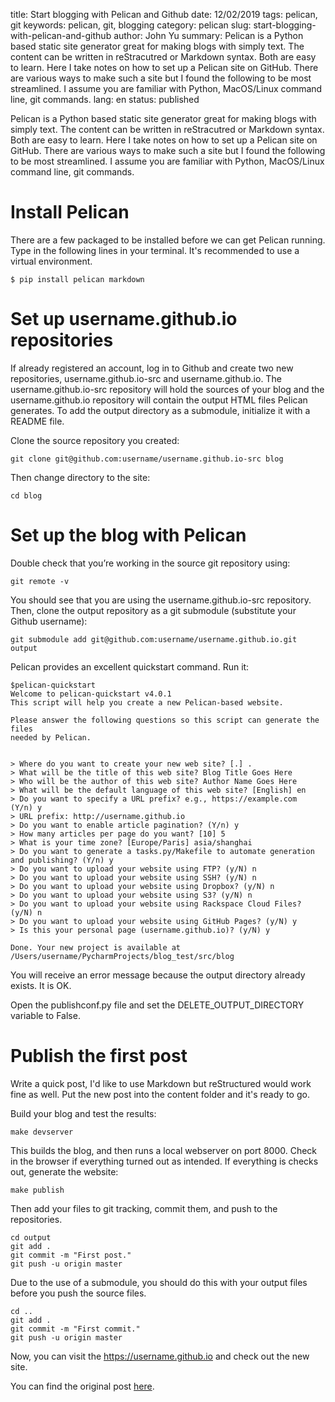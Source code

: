 title: Start blogging with Pelican and Github
date: 12/02/2019
tags: pelican, git
keywords: pelican, git, blogging
category: pelican
slug: start-blogging-with-pelican-and-github
author: John Yu
summary: Pelican is a Python based static site generator great for making blogs with simply text. The content can be written in reStracutred or Markdown syntax. Both are easy to learn. Here I take notes on how to set up a Pelican site on GitHub. There are various ways to make such a site but I found the following to be most streamlined. I assume you are familiar with Python, MacOS/Linux command line, git commands.
lang: en
status: published



Pelican is a Python based static site generator great for making blogs with simply text. The content can be written in reStracutred or Markdown syntax. Both are easy to learn. Here I take notes on how to set up a Pelican site on GitHub. There are various ways to make such a site but I found the following to be most streamlined. I assume you are familiar with Python, MacOS/Linux command line, git commands.

# Install Pelican
There are a few packaged to be installed before we can get Pelican running. Type in the following lines in your terminal. It's recommended to use a virtual environment.

	$ pip install pelican markdown 


# Set up username.github.io repositories
If already registered an account, log in to Github and create two new repositories, username.github.io-src and username.github.io. The username.github.io-src repository will hold the sources of your blog and the username.github.io repository will contain the output HTML files Pelican generates. To add the output directory as a submodule, initialize it with a README file.


Clone the source repository you created:

	git clone git@github.com:username/username.github.io-src blog
	
Then change directory to the site:

	cd blog

# Set up the blog with Pelican
Double check that you’re working in the source git repository using:

	git remote -v
You should see that you are using the username.github.io-src repository. Then, clone the output repository as a git submodule (substitute your Github username):

	git submodule add git@github.com:username/username.github.io.git output
Pelican provides an excellent quickstart command. Run it:

	$pelican-quickstart
	Welcome to pelican-quickstart v4.0.1	
	This script will help you create a new Pelican-based website.
	
	Please answer the following questions so this script can generate the files
	needed by Pelican.


	> Where do you want to create your new web site? [.] .
	> What will be the title of this web site? Blog Title Goes Here
	> Who will be the author of this web site? Author Name Goes Here
	> What will be the default language of this web site? [English] en
	> Do you want to specify a URL prefix? e.g., https://example.com   (Y/n) y
	> URL prefix: http://username.github.io
	> Do you want to enable article pagination? (Y/n) y
	> How many articles per page do you want? [10] 5
	> What is your time zone? [Europe/Paris] asia/shanghai
	> Do you want to generate a tasks.py/Makefile to automate generation and publishing? (Y/n) y
	> Do you want to upload your website using FTP? (y/N) n
	> Do you want to upload your website using SSH? (y/N) n
	> Do you want to upload your website using Dropbox? (y/N) n
	> Do you want to upload your website using S3? (y/N) n
	> Do you want to upload your website using Rackspace Cloud Files? (y/N) n
	> Do you want to upload your website using GitHub Pages? (y/N) y
	> Is this your personal page (username.github.io)? (y/N) y
	
	Done. Your new project is available at /Users/username/PycharmProjects/blog_test/src/blog


You will receive an error message because the output directory already exists. It is OK.

Open the publishconf.py file and set the DELETE\_OUTPUT\_DIRECTORY variable to False. 

# Publish the first post
Write a quick post, I'd like to use Markdown but reStructured would work fine as well. Put the new post into the content folder and it's ready to go.

Build your blog and test the results:

	make devserver
This builds the blog, and then runs a local webserver on port 8000. Check in the browser if everything turned out as intended. If everything is checks out, generate the website:

	make publish
Then add your files to git tracking, commit them, and push to the repositories. 

	cd output
	git add .
	git commit -m "First post."
	git push -u origin master
Due to the use of a submodule, you should do this with your output files before you push the source files.

	cd ..
	git add .
	git commit -m "First commit."
	git push -u origin master
Now, you can visit the <https://username.github.io> and check out the new site.

You can find the original post [here](https://fedoramagazine.org/make-github-pages-blog-with-pelican/).



